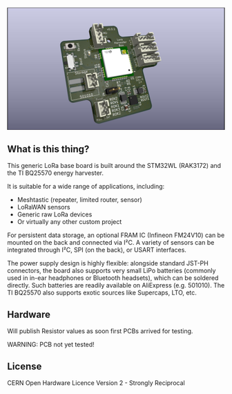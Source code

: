 ![MeshtasticRouterNode](docs/LoraHarvesterBox.jpg)

## What is this thing?

This generic LoRa base board is built around the STM32WL (RAK3172) and the TI BQ25570 energy harvester.

It is suitable for a wide range of applications, including:

- Meshtastic (repeater, limited router, sensor)
- LoRaWAN sensors
- Generic raw LoRa devices
- Or virtually any other custom project

For persistent data storage, an optional FRAM IC (Infineon FM24V10) can be mounted on the back and connected via I²C. A variety of sensors can be integrated through I²C, SPI (on the back), or USART interfaces.

The power supply design is highly flexible: alongside standard JST-PH connectors, the board also supports very small LiPo batteries (commonly used in in-ear headphones or Bluetooth headsets), which can be soldered directly. Such batteries are readily available on AliExpress (e.g. 501010). The TI BQ25570 also supports exotic sources like Supercaps, LTO, etc.


## Hardware

Will publish Resistor values as soon first PCBs arrived for testing.

WARNING: PCB not yet tested! 

## License

CERN Open Hardware Licence Version 2 - Strongly Reciprocal 

